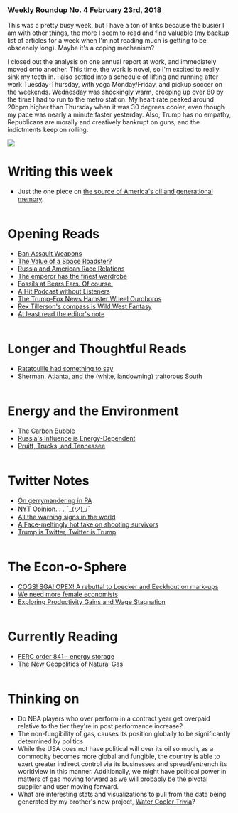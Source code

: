 ### Weekly Roundup No. 4 February 23rd, 2018

This was a pretty busy week, but I have a ton of links because the busier I am with other things, the more I seem to read and find valuable (my backup list of articles for a week when I'm not reading much is getting to be obscenely long). Maybe it's a coping mechanism? 

I closed out the analysis on one annual report at work, and immediately moved onto another. This time, the work is novel, so I'm excited to really sink my teeth in. I also settled into a schedule of lifting and running after work Tuesday-Thursday, with yoga Monday/Friday, and pickup soccer on the weekends. Wednesday was shockingly warm, creeping up over 80 by the time I had to run to the metro station. My heart rate peaked around 20bpm higher than Thursday when it was 30 degrees cooler, even though my pace was nearly a minute faster yesterday. Also, Trump has no empathy, Republicans are morally and creatively bankrupt on guns, and the indictments keep on rolling.

![](https://farm5.staticflickr.com/4652/38627382770_17e7a32f46_c.jpg)

# Writing this week

* Just the one piece on [the source of America's oil and generational memory](http://connorwaldoch.com/blog/2018/02/20/America's-Oil-Disposition).

![]()

# Opening Reads

* [Ban Assault Weapons](https://www.washingtonpost.com/amphtml/news/wonk/wp/2018/02/15/its-time-to-bring-back-the-assault-weapons-ban-gun-violence-experts-say/)
* [The Value of a Space Roadster?](http://womeninastronomy.blogspot.com/2018/02/talking-about-tesla-by-emily-lakdawalla.html?m=1)
* [Russia and American Race Relations](https://www.theatlantic.com/amp/article/542796/)
* [The emperor has the finest wardrobe](https://www.vanityfair.com/news/2018/02/steve-mnuchin-rushes-to-clarify-he-doesnt-care-about-gun-laws/)
* [Fossils at Bears Ears. Of course.](https://www.washingtonpost.com/amphtml/news/speaking-of-science/wp/2018/02/22/spectacular-fossils-found-at-bears-ears-right-where-trump-removed-protections/)
* [A Hit Podcast without Listeners](https://discoverpods.com/game-hack-manipulate-apple-podcast-charts-itunes/?utm_source=podnews.net&utm_medium=email&utm_campaign=podnews.net:2018-02-16)
* [The Trump-Fox News Hamster Wheel Ouroboros](https://www.politico.com/magazine/story/2018/01/05/trump-media-feedback-loop-216248)
* [Rex Tillerson's compass is Wild West Fantasy](https://www.cbsnews.com/amp/news/rex-tillerson-secretary-of-state-60-minutes-interview/)
* [At least read the editor's note](http://www.newsweek.com/newsweek-manhattan-da-olivet-university-david-jang-fired-new-york-media-813949)


![]()

# Longer and Thoughtful Reads

* [Ratatouille had something to say](https://substreammagazine.com/2017/06/ten-years-later-ratatouille/)
* [Sherman, Atlanta, and the (white, landowning) traitorous South](https://pando.com/2014/11/20/the-war-nerd-why-sherman-was-right-to-burn-atlanta/)


![]()

# Energy and the Environment

* [The Carbon Bubble](https://thenearlynow.com/trump-putin-and-the-pipelines-to-nowhere-742d745ce8fd)
* [Russia's Influence is Energy-Dependent](https://amp.businessinsider.com/r-trump-energy-dominance-policy-pits-washington-against-moscow-2018-2)
* [Pruitt, Trucks, and Tennessee](https://twitter.com/ericliptonnyt/status/966466378172698624)

![]()

# Twitter Notes

* [On gerrymandering in PA](https://twitter.com/cfidd/status/966517489256550401)
* [NYT Opinion. . . ](https://twitter.com/dylanmatt/status/965578876956143616)¯\_(ツ)_/¯
* [All the warning signs in the world](https://twitter.com/mattdpearce/status/964526122376376321)
* [A Face-meltingly hot take on shooting survivors](https://twitter.com/natesilver538/status/965991712551251968)
* [Trump is Twitter, Twitter is Trump](https://twitter.com/mattyglesias/status/966726039807385600)


![]()

# The Econ-o-Sphere

* [COGS! SGA! OPEX! A rebuttal to Loecker and Eeckhout on mark-ups](https://promarket.org/are-markups-increasing/)
* [We need more female economists](https://www.economist.com/news/finance-and-economics/21737070-male-economists-are-both-more-right-wing-and-more-senior-men-and-women-economics)
* [Exploring Productivity Gains and Wage Stagnation](https://voxeu.org/article/link-between-us-pay-and-productivity)

![]()

# Currently Reading

* [FERC order 841 - energy storage](https://www.ferc.gov/media/news-releases/2018/2018-1/02-15-18-E-1.asp#.WpAD0jROmaM)
* [The New Geopolitics of Natural Gas](http://amzn.to/2Ft5y0s)

![]()

# Thinking on

* Do NBA players who over perform in a contract year get overpaid relative to the tier they're in post performance increase?
* The non-fungibility of gas, causes its position globally to be significantly determined by politics
* While the USA does not have political will over its oil so much, as a commodity becomes more global and fungible, the country is able to exert greater indirect control via its businesses and spread/entrench its worldview in this manner. Additionally, we might have political power in matters of gas moving forward as we will probably be the pivotal supplier and user moving forward.
* What are interesting stats and visualizations to pull from the data being generated by my brother's new project, [Water Cooler Trivia](https://www.watercoolertrivia.com/)?
